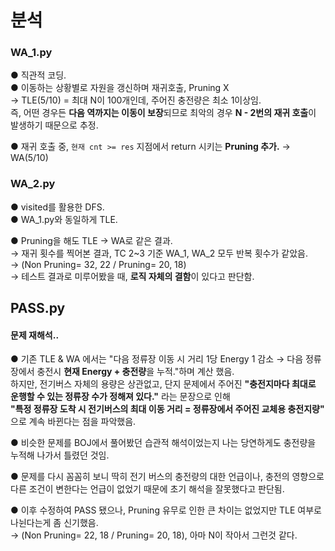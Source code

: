 # 분석

### WA_1.py
● 직관적 코딩.  
● 이동하는 상황별로 자원을 갱신하며 재귀호출, Pruning X  
  → TLE(5/10) = 최대 N이 100개인데, 주어진 충전량은 최소 1이상임.  
즉, 어떤 경우든 **다음 역까지는 이동이 보장**되므로 최악의 경우 **N - 2번의 재귀 호출**이 발생하기 때문으로 추정.  

● 재귀 호출 중, `현재 cnt >= res` 지점에서 return 시키는 **Pruning 추가.**
→ WA(5/10)

### WA_2.py
● visited를 활용한 DFS.  
● WA_1.py와 동일하게 TLE.  

● Pruning을 해도 TLE → WA로 같은 결과.  
  → 재귀 횟수를 찍어본 결과, TC 2~3 기준 WA_1, WA_2 모두 반복 횟수가 같았음.  
  → (Non Pruning= 32, 22 / Pruning= 20, 18)  
  → 테스트 결과로 미루어봤을 때, **로직 자체의 결함**이 있다고 판단함.  

## PASS.py
#### 문제 재해석..  
● 기존 TLE & WA 에서는 "다음 정류장 이동 시 거리 1당 Energy 1 감소 → 다음 정류장에서 충전시 **현재 Energy + 충전량**을 누적."하며 계산 했음.     
하지만, 전기버스 자체의 용량은 상관없고, 단지 문제에서 주어진 **"충전지마다 최대로 운행할 수 있는 정류장 수가 정해져 있다."** 라는 문장으로 인해  
**"특정 정류장 도착 시 전기버스의 최대 이동 거리 = 정류장에서 주어진 교체용 충전지량"** 으로 계속 바뀐다는 점을 파악했음.  

● 비슷한 문제를 BOJ에서 풀어봤던 습관적 해석이었는지 나는 당연하게도 충전량을 누적해 나가서 틀렸던 것임.  

● 문제를 다시 꼼꼼히 보니 딱히 전기 버스의 충전량의 대한 언급이나, 충전의 영향으로 다른 조건이 변한다는 언급이 없었기 때문에 초기 해석을 잘못했다고 판단됨.  

● 이후 수정하여 PASS 됐으나, Pruning 유무로 인한 큰 차이는 없었지만 TLE 여부로 나뉜다는게 좀 신기했음.  
→ (Non Pruning= 22, 18 / Pruning= 20, 18), 아마 N이 작아서 그런것 같다.  
